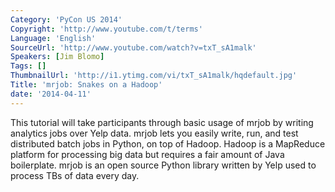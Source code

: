 ```yaml
---
Category: 'PyCon US 2014'
Copyright: 'http://www.youtube.com/t/terms'
Language: 'English'
SourceUrl: 'http://www.youtube.com/watch?v=txT_sA1malk'
Speakers: [Jim Blomo]
Tags: []
ThumbnailUrl: 'http://i1.ytimg.com/vi/txT_sA1malk/hqdefault.jpg'
Title: 'mrjob: Snakes on a Hadoop'
date: '2014-04-11'
---
```

This tutorial will take participants through basic usage of mrjob by writing analytics jobs over Yelp data. mrjob lets you easily write, run, and test distributed batch jobs in Python, on top of Hadoop. Hadoop is a MapReduce platform for processing big data but requires a fair amount of Java boilerplate. mrjob is an open source Python library written by Yelp used to process TBs of data every day.